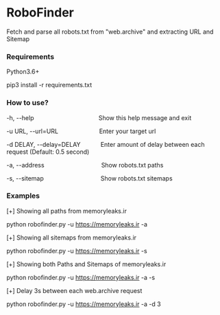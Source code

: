 # RoboFinder
Fetch and parse all robots.txt from "web.archive" and extracting URL and Sitemap

### Requirements
Python3.6+

pip3 install -r requirements.txt

### How to use?
-h, --help                                  Show this help message and exit

-u URL, --url=URL                   Enter your target url

-d DELAY, --delay=DELAY          Enter amount of delay between each request (Default: 0.5 second)

-a, --address                   Show robots.txt paths

-s, --sitemap                   Show robots.txt sitemaps

### Examples
[+] Showing all paths from memoryleaks.ir

python robofinder.py -u https://memoryleaks.ir -a


[+] Showing all sitemaps from memoryleaks.ir

python robofinder.py -u https://memoryleaks.ir -s


[+] Showing both Paths and Sitemaps of memoryleaks.ir

python robofinder.py -u https://memoryleaks.ir -a -s


[+] Delay 3s between each web.archive request

python robofinder.py -u https://memoryleaks.ir -a -d 3
